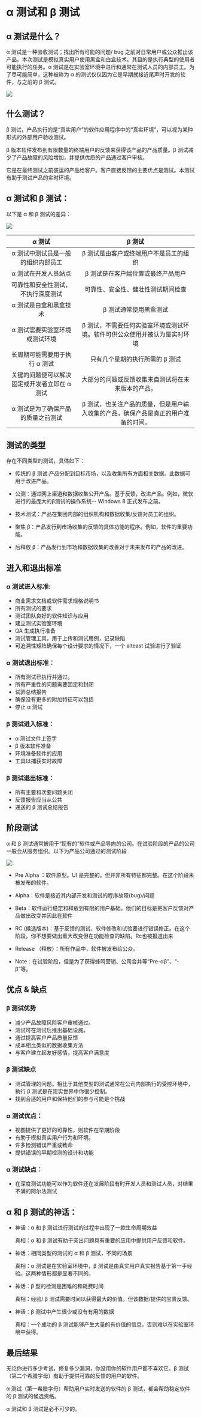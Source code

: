 # α 测试和 β 测试

## α 测试是什么？

α 测试是一种验收测试；找出所有可能的问题/ bug 之前对日常用户或公众推出该产品。本次测试是模拟真实用户使用黑盒和白盒技术。其目的是执行典型的使用者可能执行的任务。α 测试是在实验室环境中进行和通常在测试人员的内部员工。为了尽可能简单，这种被称为 α 的测试仅仅因为它是早期就接近尾声时开发的软件，与之前的 β 测试。

![](./images/AlphaBetaTestingPhase.png)
 
## 什么测试？

 β 测试，产品执行的是“真实用户”的软件应用程序中的“真实环境”，可以视为某种形式的外部用户验收测试。

 β 版本软件发布到有限数量的终端用户的反馈来获得该产品的产品质量。β 测试减少了产品故障的风险增加，并提供优质的产品通过客户审核。

它是在最终测试之前装运的产品给客户。客户直接反馈的主要优点是测试。本测试有助于测试产品的实时环境。

## α 测试和 β 测试：

以下是 α 和 β 测试的差异：

![](./images/Compare.jpg) 

| α 测试 | β 测试 |
| :---: |:-----:|  
| α 测试中测试员是一般的组织内部员工 | β 测试是由客户或终端用户不是员工的组织|
| α 测试在开发人员站点 | β 测试是在客户端位置或最终产品用户 |
| 可靠性和安全性测试，不执行深度测试 | 可靠性、安全性、健壮性测试期间检查|
| α 测试是白盒和黑盒技术 | β 测试通常使用黑盒测试 |
| α 测试需要实验室环境或测试环境 | β 测试，不需要任何实验室环境或测试环境。软件可供公众使用并被认为是实时环境|
| 长周期可能需要用于执行 α 测试 | 只有几个星期的执行所需的 β 测试|
| 关键的问题便可以解决固定或开发者立即在 α 测试 | 大部分的问题或反馈收集来自测试将在未来版本的产品。|
| α 测试是为了确保产品的质量之前测试 | 	β 测试，也关注产品的质量，但是用户输入收集的产品，确保产品是真正的用户准备的时间。|

 
## 测试的类型

存在不同类型的测试，具体如下：

- 传统的 β 测试:产品分配到目标市场，以及收集所有方面相关数据。此数据可用于改进产品。

- 公测：通过网上渠道和数据收集公开产品。基于反馈，改进产品。例如，微软进行的最庞大的β测试的操作系统-- Windows 8 正式发布之前。

- 技术测试：产品在集团内部的组织机构和数据收集/反馈对员工的组织。

- 聚焦 β：产品发行到市场收集的反馈的具体功能的程序。例如，软件的重要功能。

- 后释放 β：产品发行到市场和数据收集的改善对于未来发布的产品的改进。

## 进入和退出标准

###  α 测试进入标准:

- 商业需求文档或软件需求规格说明书
- 所有测试的要求
- 测试团队良好的软件知识与应用
- 建立测试实验室环境
- QA 生成执行准备
- 测试管理工具，用于上传和测试用例，记录缺陷  
- 可追溯性矩阵确保每个设计要求的情况下，一个  alteast 试验进行了验证

### α 测试退出标准：

- 所有测试已执行并通过。
- 所有严重性的问题需要固定和封闭
- 试验总结报告
- 确保没有更多的附加特征可以包括
- 停止 α 测试

###  β 测试进入标准：

- α 测试文件上签字  
- β 版本软件准备
- 环境准备软件的应用
- 工具以捕获实时故障

### β 测试退出标准：

- 所有主要和次要问题关闭
- 反馈报告应当从公共
- 递送的 β 测试总结报告

## 阶段测试

 α 和 β 测试通常被用于“现有的”软件或产品导向的公司。在试验阶段的产品的公司一般会从服务组织。以下为产品公司通过的测试阶段

![](./images/TestingPhase.png) 

- Pre Alpha ：软件原型。UI 是完整的。但并非所有特征都完整。在这个阶段未被发布的软件。

- Alpha：软件是接近其内部开发和测试的程序故障(bug)/问题

- Beta：软件运行稳定和释放到有限的用户基础。他们的目标是把客户反馈对产品做出改变并因此在软件

- RC (候选版本)：基于反馈的测试、软件修改和试验要进行错误修正。在这个阶段，你不想要做出重大改变但在功能检查的缺陷。Rc也被报道出来

- Release （释放）：所有作品中，软件被发布给公众。

- Note：在试验阶段，但是为了获得蜂鸣营销、公司合并等“Pre-αβ”、“-β”等。

## 优点 & 缺点

### β 测试优势

- 减少产品故障风险客户审核通过。
- 测试可在测试后推出基础设施。
- 通过提高客户产品质量反馈
- 成本相比类似的数据收集方法
- 与客户建立起友好感情，提高客户满意度

### β 测试缺点

- 测试管理的问题。相比于其他类型的测试通常在公司内部执行的受控环境中，执行 β 测试是在现实世界中你很少控制。
- 找到合适的用户和保持他们的参与可能是个挑战

### α 测试优点：

- 视图提供了更好的可靠性，则软件在早期阶段
- 有助于模拟真实用户行为和环境。
- 许多检测错误严重或致命
- 提供错误的早期检测的设计和功能

### α 测试缺点：

- 在深度测试功能可以作为软件还在发展阶段有时开发人员和测试人员，对结果不满的阿尔法测试

## α 和 β 测试的神话：

- 神话：α 和 β 测试进行测试的过程中出现了一款生命周期效益

    真相：α 和 β 测试有助于突出问题具有重要的应用中提供用户反馈和软件。

- 神话：相同类型的测试的 α 和 β 测试，不同的场景

    真相：α 测试是在实验室环境中，β 测试是由真实用户真实报告基于第一手经验。这两种情形都是显著不同的。

- 神话：β 型的检测是困难的和耗费时间

    真相：经验/ β 测试需要时间以获得最大的价值。但该数据/提供的宝贵反馈。

- 神话：β 测试中产生很少或没有有用的数据

    真相：一个成功的 β 测试能够产生大量的有价值的信息，否则难以在实验室环境中获得。

## 最后结果

无论你进行多少考试，修复多少漏洞，你没用你的软件用户都不喜欢它。β 测试（第二个希腊字母）有助于提供可靠的反馈的用户的软件。

α 测试（第一希腊字母）帮助用户实时发送的软件的 β 测试，都会帮助稳定软件的 β 测试的候选资格。

α 测试和 β 测试是必不可少的。